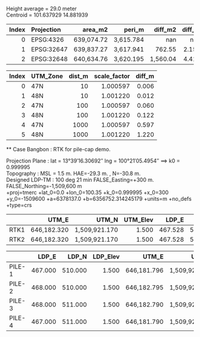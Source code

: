 Height average = 29.0 meter  
Centroid = 101.637929  14.881939  

|   Index | Projection   |    area_m2 |     peri_m |    diff_m2 |      diff_m |       ArealSF |     PoninSF |
|--------:|:-------------|-----------:|-----------:|-----------:|------------:|--------------:|------------:|
|       0 | EPSG:4326    | 639,074.72 |  3,615.784 |     nan    |     nan     |        nan    |     nan     |
|       1 | EPSG:32647   | 639,837.27 |  3,617.941 |     762.55 |       2.157 |     639074.53 |   3,615.784 |
|       2 | EPSG:32648   | 640,634.76 |  3,620.195 |   1,560.04 |       4.411 |     639074.97 |   3,615.785 |


|   Index | UTM_Zone   |   dist_m |   scale_factor |   diff_m |
|--------:|:-----------|---------:|---------------:|---------:|
|       0 | 47N        |       10 |       1.000597 |    0.006 |
|       1 | 48N        |       10 |       1.001220 |    0.012 |
|       2 | 47N        |      100 |       1.000597 |    0.060 |
|       3 | 48N        |      100 |       1.001220 |    0.122 |
|       4 | 47N        |     1000 |       1.000597 |    0.597 |
|       5 | 48N        |     1000 |       1.001220 |    1.220 |

** Case Bangbon : RTK for pile-cap demo.

Projection Plane    : lat = 13°39′16.30692″  lng = 100°21′05.4954″  ==> k0 = 0.999995  
Topography          :  MSL = 1.5 m. HAE=-29.3 m. ,  N=-30.8 m.  
Designed LDP-TM :  100 deg 21 min     FALSE_Easting=+300 m.   FALSE_Northing=-1,509,600 m  
+proj=tmerc +lat_0=0.0 +lon_0=100.35 +k_0=0.999995  +x_0=300  +y_0=-1509600  +a=6378137.0 +b=6356752.314245179 +units=m +no_defs +type=crs  

|      |       UTM_E |         UTM_N |   UTM_Elev |   LDP_E |   LDP_N |   LDP_Elev |
|:-----|------------:|--------------:|-----------:|--------:|--------:|-----------:|
| RTK1 | 646,182.320 | 1,509,921.170 |      1.500 | 467.528 | 510.599 |      1.500 |
| RTK2 | 646,182.320 | 1,509,921.170 |      1.500 | 467.528 | 510.599 |      1.500 |


|        |   LDP_E |   LDP_N |   LDP_Elev |       UTM_E |         UTM_N |   UTM_Elev |
|:-------|--------:|--------:|-----------:|------------:|--------------:|-----------:|
| PILE-1 | 467.000 | 510.000 |      1.500 | 646,181.796 | 1,509,920.568 |      1.500 |
| PILE-2 | 468.000 | 510.000 |      1.500 | 646,182.795 | 1,509,920.573 |      1.500 |
| PILE-3 | 468.000 | 511.000 |      1.500 | 646,182.790 | 1,509,921.573 |      1.500 |
| PILE-4 | 467.000 | 511.000 |      1.500 | 646,181.790 | 1,509,921.568 |      1.500 |
